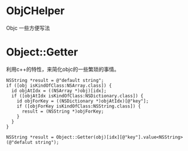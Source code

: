 # ObjCHelper
Objc 一些方便写法

# Object::Getter

利用c++的特性，来简化objc的一些繁琐的事情。

```objc
NSString *result = @"default string";
if ([obj isKindOfClass:NSArray.class]) {
  id objAtIdx = ((NSArray *)obj)[idx];
  if ([objAtIdx isKindOfClass:NSDictionary.class]) {
    id objForKey = ((NSDictionary *)objAtIdx)[@"key"];
    if ([objForKey isKindOfClass:NSString.class]) {
      result = (NSString *)objForKey;
    }
  }
}
```

```objc++
NSString *result = Object::Getter(obj)[idx][@"key"].value<NSString>(@"defalut string");
```
